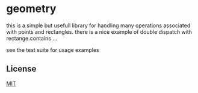 geometry
========

this is a simple but usefull library for handling many operations associated with points and rectangles.
there is a nice example of double dispatch with rectange.contains ...

see the test suite for usage examples


## License

[MIT](http://opensource.org/licenses/MIT)

